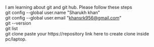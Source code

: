 I am learning about git and git hub.
Please follow these steps
<br>
git config --global user.name "Sharukh khan"
<br>
git config --global user.email "khansrk956@gmail.com"
<br>
git --version
<br>
git list
<br>
git clone paste your https://repository link here to create clone inside pc/laptop.
<br>

